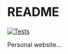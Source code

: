 # README

[![Tests](https://github.com/mtaylorsherwood/mtaylorsherwood-dev/actions/workflows/tests.yml/badge.svg)](https://github.com/mtaylorsherwood/mtaylorsherwood-dev/actions/workflows/tests.yml)

Personal website...
